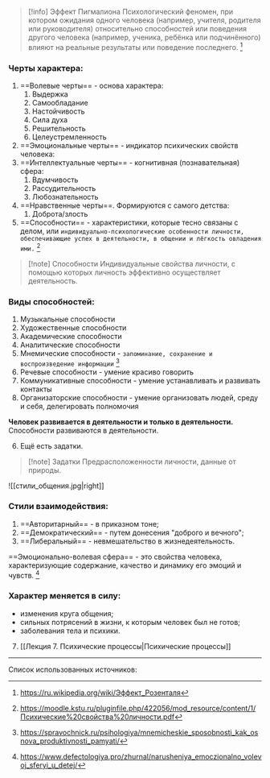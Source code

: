 >[!info] Эффект Пигмалиона 
> Психологический феномен, при котором ожидания одного человека (например, учителя, родителя или руководителя) относительно способностей или поведения другого человека (например, ученика, ребёнка или подчинённого) влияют на реальные результаты или поведение последнего. [^1]
### Черты характера:
1) ==Волевые черты== - основа характера:
	1. Выдержка
	2. Самообладание
	3. Настойчивость
	4. Сила духа
	5. Решительность
	6. Целеустремленность
2) ==Эмоциональные черты== - индикатор психических свойств человека:
3) ==Интеллектуальные черты== - когнитивная (познавательная) сфера:
	1. Вдумчивость
	2. Рассудительность
	3. Любознательность
4) ==Нравственные черты==. Формируются с самого детства:
	1. Доброта/злость
5) ==Способности== - характеристики, которые тесно связаны с делом, или `индивидуально-психологические особенности личности, обеспечивающие успех в деятельности, в общении и лёгкость овладения ими.` [^3]

>[!note] Способности
> Индивидуальные свойства личности, с помощью которых личность эффективно осуществляет деятельность.

### Виды способностей:
1. Музыкальные способности
2. Художественные способности
3. Академические способности
4. Аналитические способности
5. Мнемические способности - `запоминание, сохранение и воспроизведение информации` [^4]
6. Речевые способности - умение красиво говорить
7. Коммуникативные способности - умение устанавливать и развивать контакты
8. Организаторские способности - умение организовать людей, среду и себя, делегировать полномочия

**Человек развивается в деятельности и только в деятельности.**
Способности развиваются в деятельности.

6) Ещё есть задатки.

> [!note] Задатки
> Предрасположенности личности, данные от природы.


![[стили_общения.jpg|right]]
### Стили взаимодействия:
1. ==Авторитарный== - в приказном тоне;
2. ==Демократический== - путем донесения "доброго и вечного";
3. ==Либеральный== - невмешательство в жизнедеятельность.

==Эмоционально-волевая сфера== - это свойства человека, характеризующие содержание, качество и динамику его эмоций и чувств. [^2]

### Характер меняется в силу:
+ изменения круга общения;
+ сильных потрясений в жизни, к которым человек был не готов;
+ заболевания тела и психики.

7) [[Лекция 7. Психические процессы|Психические процессы]]
___
Cписок использованных источников:

[^1]: https://ru.wikipedia.org/wiki/Эффект_Розенталя

[^2]: https://www.defectologiya.pro/zhurnal/narusheniya_emoczionalno_volevoj_sferyi_u_detej/

[^3]: https://moodle.kstu.ru/pluginfile.php/422056/mod_resource/content/1/Психические%20свойства%20личности.pdf

[^4]: https://spravochnick.ru/psihologiya/mnemicheskie_sposobnosti_kak_osnova_produktivnosti_pamyati/
